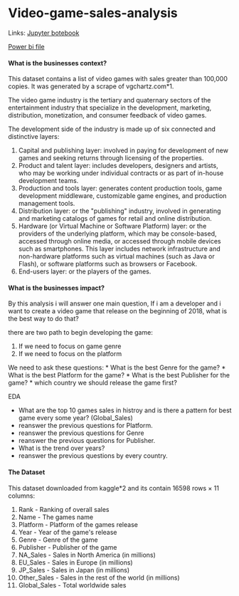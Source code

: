 # Video-game-sales-analysis
Links:
[Jupyter botebook](https://github.com/ahmedkadrygithub/Video-game-sales-analysis/blob/main/vgs.ipynb)

[Power bi file]([https://github.com/ahmedkadrygithub/Video-game-sales-analysis/blob/main/vgs.ipynb](https://github.com/ahmedkadrygithub/Video-game-sales-analysis/tree/main/Power%20bi))

<h4>What is the businesses context? </h4>
<p>This dataset contains a list of video games with sales greater than 100,000 copies. It was generated by a scrape of vgchartz.com*1.
    
The video game industry is the tertiary and quaternary sectors of the entertainment industry that specialize in the development, marketing, distribution, monetization, and consumer feedback of video games.

The development side of the industry is made up of six connected and distinctive layers:

1.	Capital and publishing layer: involved in paying for development of new games and seeking returns through licensing of the properties.
2.	Product and talent layer: includes developers, designers and artists, who may be working under individual contracts or as part of in-house development teams.
3.	Production and tools layer: generates content production tools, game development middleware, customizable game engines, and production management tools.
4.	Distribution layer: or the "publishing" industry, involved in generating and marketing catalogs of games for retail and online distribution.
5.	Hardware (or Virtual Machine or Software Platform) layer: or the providers of the underlying platform, which may be console-based, accessed through online media, or accessed through mobile devices such as smartphones. This layer includes network infrastructure and non-hardware platforms such as virtual machines (such as Java or Flash), or software platforms such as browsers or Facebook.
6.	End-users layer: or the players of the games.

</p>

<h4>What is the businesses impact? </h4>
<p>By this analysis i will answer one main question, If i am a developer and i want to create a video game that release on the beginning of 2018, what is the best way to do that?

there are two path to begin developing the game:

<ol>
    <li>If we need to focus on game genre</li>
    <li>If we need to focus on the platform</li>
    
</ol>
We need to ask these questions:
* What is the best Genre for the game?
* What is the best Platform for the game?
* What is the best Publisher for the game?
* which country we should release the game first?


EDA
* What are the top 10 games sales in histroy and is there a pattern for best game every some year?  (Global_Sales)
* reanswer the previous questions for Platform.
* reanswer the previous questions for Genre
* reanswer the previous questions for Publisher.
* What is the trend over years?
* reanswer the previous questions by every country. 



</p>

<h4>The Dataset </h4>
<p>This dataset downloaded from kaggle*2 and its contain 16598 rows × 11 columns:</p>
<ol>
  <li>Rank - Ranking of overall sales</li>
  <li>Name - The games name</li>
  <li>Platform - Platform of the games release </li>
  <li>Year - Year of the game's release</li>
  <li>Genre - Genre of the game</li>
  <li>Publisher - Publisher of the game</li>
  <li>NA_Sales - Sales in North America (in millions)</li>
  <li>EU_Sales - Sales in Europe (in millions)</li>
  <li>JP_Sales - Sales in Japan (in millions)</li>
  <li>Other_Sales - Sales in the rest of the world (in millions)</li>
  <li>Global_Sales - Total worldwide sales</li>

</ol>
